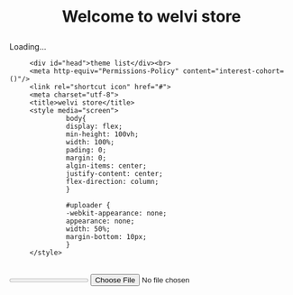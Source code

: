 <html>
<!--210525 업로드(완) 다운로드(완) 로그인(미완)-->
<head>
         <!-- The surrounding HTML is left untouched by FirebaseUI.
         Your app may use that space for branding, controls and other customizations.-->
         <base href="/">
         <h1 id="login"><p style="text-align:center;">Welcome to welvi store</p></h1>
         <div id="firebaseui-auth-container"></div>
         <div id="loader">Loading...</div>
         
         
         <div id="head">theme list</div><br>
         <meta http-equiv="Permissions-Policy" content="interest-cohort=()"/>
         <link rel="shortcut icon" href="#">
         <meta charset="utf-8">
         <title>welvi store</title> 
         <style media="screen">
                  body{                     
                  display: flex;
                  min-height: 100vh;
                  width: 100%; 
                  pading: 0;
                  margin: 0;
                  algin-items: center;
                  justify-content: center;
                  flex-direction: column;
                  }
                           
                  #uploader {
                  -webkit-appearance: none;
                  appearance: none;
                  width: 50%;
                  margin-bottom: 10px;
                  }
         </style>
</head>

<body>

<br><progress value="0" max="100" id="uploader">0%</progress>
<input type="file" value="upload" id="fileButton" />
         
<script src="https://www.gstatic.com/firebasejs/8.5.0/firebase-app.js"></script>
<script src="https://www.gstatic.com/firebasejs/8.5.0/firebase-analytics.js"></script>
<script src="https://www.gstatic.com/firebasejs/8.5.0/firebase-storage.js"></script>


<!--Authentication-->         
<script src="https://www.gstatic.com/firebasejs/8.5.0/firebase-auth.js"></script>
<script src="https://www.gstatic.com/firebasejs/8.5.0/firebase-firestore.js"></script>
<script src="https://www.gstatic.com/firebasejs/ui/4.8.0/firebase-ui-auth.js"></script>
<link type="text/css" rel="stylesheet" href="https://www.gstatic.com/firebasejs/ui/4.8.0/firebase-ui-auth.css" />
             
         
<script>
         <!--initialize firebase-->
         var config = {
         apiKey: "AIzaSyBFpJ_jHiLPpl4HZckHefuj4_XJxSQTvlg",
         authDomain: "opensw-opener.firebaseapp.com",
         databaseURL: "https://opensw-opener-default-rtdb.firebaseio.com",
         projectId: "opensw-opener",
         storageBucket: "opensw-opener.appspot.com",
         messagingSenderId: "1073815196228",
         appId: "1:1073815196228:web:429c5a2c3af05df4922211",
         measurementId: "G-GCDBT9FVRL"
         };
         firebase.initializeApp(config);
         firebase.analytics();
         
         
         <!--Authentication-->
         <!--Initialize the FirebaseUI Widget using Firebase.-->
         var ui = new firebaseui.auth.AuthUI(firebase.auth());
         
         var uiConfig = {
         callbacks: {
                  signInSuccessWithAuthResult: function(authResult, redirectUrl) {
         // User successfully signed in.
         // Return type determines whether we continue the redirect automatically
         // or whether we leave that to developer to handle.
                           return true;
                  },
                  uiShown: function() {
         // The widget is rendered.
         // Hide the loader.
                           document.getElementById('loader').style.display = 'none';
                  }
         },
         // Will use popup for IDP Providers sign-in flow instead of the default, redirect.
                  signInFlow: 'popup',
                  signInSuccessUrl: '<url-to-redirect-to-on-success>',
                  signInOptions: [
         // Leave the lines as is for the providers you want to offer your users.
         //firebase.auth.GoogleAuthProvider.PROVIDER_ID,
         //firebase.auth.FacebookAuthProvider.PROVIDER_ID,
         //firebase.auth.TwitterAuthProvider.PROVIDER_ID,
         //firebase.auth.GithubAuthProvider.PROVIDER_ID,
                           firebase.auth.EmailAuthProvider.PROVIDER_ID,
         //firebase.auth.PhoneAuthProvider.PROVIDER_ID
                  ],
         // Terms of service url.
                  tosUrl: '<your-tos-url>',
         // Privacy policy url.
                  privacyPolicyUrl: '<your-privacy-policy-url>'
         };
         
         <!--The start method will wait until the DOM is loaded.-->
         ui.start('#firebaseui-auth-container', uiConfig);
         
         
          <!-- download file-->
         var storage = firebase.storage();
         var storageRef = storage.ref();
         var listRef = storageRef.child('welvi/library');
         
         <!-- Find all the items.-->
         listRef.listAll().then(function(res) {
                  var i=0;
                  res.items.forEach(function(itemRef) { 
                           console.log(itemRef);
                           itemRef.getDownloadURL().then(function(url) {
                                    console.log('File available at', url);
                                    
                                    var head = document.getElementById('head');
                                    var index = String(i);
         
                                    head.insertAdjacentHTML('afterend','<a class="button" href="'+url+'"> '+itemRef.name+'</a><br>');   
                                    //head.insertAdjacentHTML('afterend','<a href="'+url+'" id="'+index+'" class="button"> '+itemRef.name+'</a><br>');  
                                    //<a href="https://github.com/pages-themes/architect/zipball/master" class="button"> <small>Download</small> .zip file</a>
         
                                    const xhr = new XMLHttpRequest();
                                    xhr.responseType = 'blob';
                                    xhr.onload = function(event) { var blob = xhr.response; };
                                    xhr.open('GET', url);
                                    xhr.send();
                                    i++;
                                    });
                  }).catch(function(error) { 
                           // A full list of error codes is available at
                           // https://firebase.google.com/docs/storage/web/handle-errors
                           switch (error.code) {
                                    case 'storage/object-not-found':
                                    // File doesn't exist
                                    break;

                                    case 'storage/unauthorized':
                                    // User doesn't have permission to access the object
                                    break;

                                    case 'storage/canceled':
                                    // User canceled the upload
                                    break;

                                    case 'storage/unknown':
                                    // Unknown error occurred, inspect the server response
                                    break;
                           }
                  });
         }).catch(function(error) {  });
         
         <!-- get elements-->
         var uploader = document.getElementById('uploader');
         var fileButton = document.getElementById('fileButton');
         
         <!-- listen for file selection-->
         fileButton.addEventListener('change', function(e) {
                  <!--get file-->
                  var file = e.target.files[0];
         
                  <!--create a storage ref-->
                  var storageRef = firebase.storage().ref('welvi/withhold/' + file.name);
         
                  <!--upload file-->
                  var task = storageRef.put(file);
         
                  <!--update progress bar-->
                  task.on('state_changed',
                  
                           function progress(snapshot) {
                           var percentage = (snapshot.bytesTransferred / snapshot.totalBytes) * 100;
                           uploader.value = percentage;
                           },
                  
                           function error(err) {
                  
                           },
                  
                           function complete() {
                  
                           }
                  
                  );
         });

</script>

</body>
        
</html>
